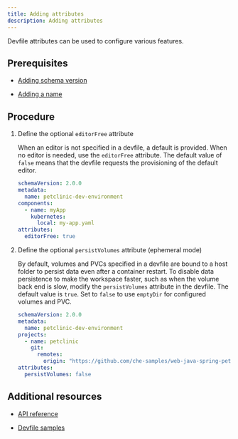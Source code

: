 ```yaml
---
title: Adding attributes
description: Adding attributes
---
```


Devfile attributes can be used to configure various features.

## Prerequisites

- [Adding schema version](./adding-schema-version)

- [Adding a name](./adding-a-name)

## Procedure

1. Define the optional `editorFree` attribute

    When an editor is not specified in a devfile, a default is provided.
    When no editor is needed, use the `editorFree` attribute. The
    default value of `false` means that the devfile requests the
    provisioning of the default editor.

    ```yaml {% title="A devfile without an editor" filename="devfile.yaml" %}
    schemaVersion: 2.0.0
    metadata:
      name: petclinic-dev-environment
    components:
      - name: myApp
        kubernetes:
          local: my-app.yaml
    attributes:
      editorFree: true
    ```

2. Define the optional `persistVolumes` attribute (ephemeral mode)

    By default, volumes and PVCs specified in a devfile are bound to a
    host folder to persist data even after a container restart. To
    disable data persistence to make the workspace faster, such as when
    the volume back end is slow, modify the `persistVolumes` attribute
    in the devfile. The default value is `true`. Set to `false` to use
    `emptyDir` for configured volumes and PVC.

    ```yaml {% title="A devfile with ephemeral mode enabled" filename="devfile.yaml" %}
    schemaVersion: 2.0.0
    metadata:
      name: petclinic-dev-environment
    projects:
      - name: petclinic
        git:
          remotes:
            origin: "https://github.com/che-samples/web-java-spring-petclinic.git"
    attributes:
      persistVolumes: false
    ```

## Additional resources

- [API reference](./devfile-schema)

- [Devfile samples](./devfile-samples)
